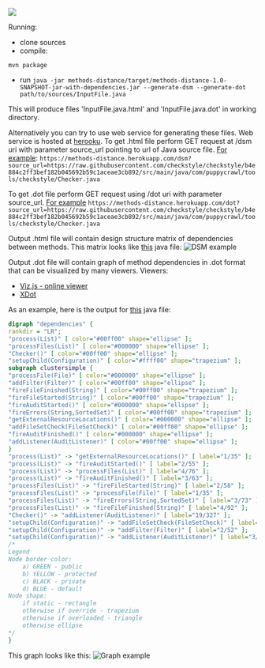 [![][circleci img]][circleci]

Running:
- clone sources
- compile:
```
mvn package
```
- run
`
java -jar methods-distance/target/methods-distance-1.0-SNAPSHOT-jar-with-dependencies.jar --generate-dsm --generate-dot path/to/sources/InputFile.java
`

This will produce files 'InputFile.java.html' and 'InputFile.java.dot' in working directory.

Alternatively you can try to use web service for generating these files.
Web service is hosted at [herooku](https://methods-distance.herokuapp.com).
To get .html file perform GET request at /dsm uri with parameter source_url pointing to
url of Java source file. [For example](https://methods-distance.herokuapp.com/dsm?source_url=https://raw.githubusercontent.com/checkstyle/checkstyle/b4e884c2ff3bef182b045692b59c1aceae3cb892/src/main/java/com/puppycrawl/tools/checkstyle/Checker.java):
`
https://methods-distance.herokuapp.com/dsm?source_url=https://raw.githubusercontent.com/checkstyle/checkstyle/b4e884c2ff3bef182b045692b59c1aceae3cb892/src/main/java/com/puppycrawl/tools/checkstyle/Checker.java
`

To get .dot file perform GET request using /dot uri with parameter source_url. [For example](https://methods-distance.herokuapp.com/dot?source_url=https://raw.githubusercontent.com/checkstyle/checkstyle/b4e884c2ff3bef182b045692b59c1aceae3cb892/src/main/java/com/puppycrawl/tools/checkstyle/Checker.java)
`
https://methods-distance.herokuapp.com/dot?source_url=https://raw.githubusercontent.com/checkstyle/checkstyle/b4e884c2ff3bef182b045692b59c1aceae3cb892/src/main/java/com/puppycrawl/tools/checkstyle/Checker.java
`

Output .html file will contain design structure matrix of dependencies between methods.
This matrix looks like [this](https://github.com/checkstyle/checkstyle/blob/b4e884c2ff3bef182b045692b59c1aceae3cb892/src/main/java/com/puppycrawl/tools/checkstyle/Checker.java) java file:
![DSM example](http://alex-zuy.github.io/methods-distance-dsm/checker-dsm.png)

Output .dot file will contain graph of method dependencies in .dot format that can be visualized by many viewers.
Viewers:
* [Viz.js - online viewer](http://mdaines.github.io/viz.js/)
* [XDot](https://github.com/jrfonseca/xdot.py)

As an example, here is the output for [this](https://github.com/checkstyle/checkstyle/blob/b4e884c2ff3bef182b045692b59c1aceae3cb892/src/main/java/com/puppycrawl/tools/checkstyle/Checker.java) java file:
```dot
digraph "dependencies" {
rankdir = "LR";
"process(List)" [ color="#00ff00" shape="ellipse" ];
"processFiles(List)" [ color="#000000" shape="ellipse" ];
"Checker()" [ color="#00ff00" shape="ellipse" ];
"setupChild(Configuration)" [ color="#ffff00" shape="trapezium" ];
subgraph clustersimple {
"processFile(File)" [ color="#000000" shape="ellipse" ];
"addFilter(Filter)" [ color="#00ff00" shape="ellipse" ];
"fireFileFinished(String)" [ color="#00ff00" shape="trapezium" ];
"fireFileStarted(String)" [ color="#00ff00" shape="trapezium" ];
"fireAuditStarted()" [ color="#000000" shape="ellipse" ];
"fireErrors(String,SortedSet)" [ color="#00ff00" shape="trapezium" ];
"getExternalResourceLocations()" [ color="#000000" shape="ellipse" ];
"addFileSetCheck(FileSetCheck)" [ color="#00ff00" shape="ellipse" ];
"fireAuditFinished()" [ color="#000000" shape="ellipse" ];
"addListener(AuditListener)" [ color="#00ff00" shape="ellipse" ];
}
"process(List)" -> "getExternalResourceLocations()" [ label="1/35" ];
"process(List)" -> "fireAuditStarted()" [ label="2/55" ];
"process(List)" -> "processFiles(List)" [ label="4/76" ];
"process(List)" -> "fireAuditFinished()" [ label="3/63" ];
"processFiles(List)" -> "fireFileStarted(String)" [ label="2/58" ];
"processFiles(List)" -> "processFile(File)" [ label="1/35" ];
"processFiles(List)" -> "fireErrors(String,SortedSet)" [ label="3/73" ];
"processFiles(List)" -> "fireFileFinished(String)" [ label="4/92" ];
"Checker()" -> "addListener(AuditListener)" [ label="19/327" ];
"setupChild(Configuration)" -> "addFileSetCheck(FileSetCheck)" [ label="1/43" ];
"setupChild(Configuration)" -> "addFilter(Filter)" [ label="2/52" ];
"setupChild(Configuration)" -> "addListener(AuditListener)" [ label="3/60" ];
/*
Legend
Node border color:
    a) GREEN - public
    b) YELLOW - protected
    c) BLACK - private
    d) BLUE - default
Node shape:
    if static - rectangle
    otherwise if override - trapezium
    otherwise if overloaded - triangle
    otherwise ellipse
*/
}
```
This graph looks like this:
![Graph example](http://alex-zuy.github.io/methods-distance-dsm/checker-dot.png)

[circleci]: https://circleci.com/gh/sevntu-checkstyle/checkstyle-samples/tree/master
[circleci img]: https://circleci.com/gh/sevntu-checkstyle/checkstyle-samples/tree/master.svg?style=svg
